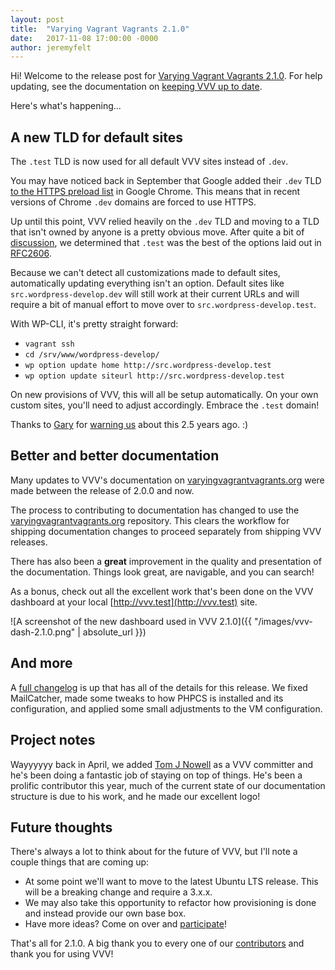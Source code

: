 ```yaml
---
layout: post
title:  "Varying Vagrant Vagrants 2.1.0"
date:   2017-11-08 17:00:00 -0000
author: jeremyfelt
---
```


Hi! Welcome to the release post for <a href="https://github.com/Varying-Vagrant-Vagrants/VVV/releases/tag/2.1.0">Varying Vagrant Vagrants 2.1.0</a>. For help updating, see the documentation on [keeping VVV up to date](https://varyingvagrantvagrants.org/docs/en-US/installation/keeping-up-to-date/).

Here's what's happening...

## A new TLD for default sites

The `.test` TLD is now used for all default VVV sites instead of `.dev`.

You may have noticed back in September that Google added their `.dev` TLD [to the HTTPS preload list](https://chromium-review.googlesource.com/c/chromium/src/+/669923) in Google Chrome. This means that in recent versions of Chrome `.dev` domains are forced to use HTTPS.

Up until this point, VVV relied heavily on the `.dev` TLD and moving to a TLD that isn't owned by anyone is a pretty obvious move. After quite a bit of [discussion](https://github.com/Varying-Vagrant-Vagrants/VVV/issues/583), we determined that `.test` was the best of the options laid out in [RFC2606](https://tools.ietf.org/html/rfc2606).

Because we can't detect all customizations made to default sites, automatically updating everything isn't an option. Default sites like `src.wordpress-develop.dev` will still work at their current URLs and will require a bit of manual effort to move over to `src.wordpress-develop.test`.

With WP-CLI, it's pretty straight forward:

* `vagrant ssh`
* `cd /srv/www/wordpress-develop/`
* `wp option update home http://src.wordpress-develop.test`
* `wp option update siteurl http://src.wordpress-develop.test`

On new provisions of VVV, this will all be setup automatically. On your own custom sites, you'll need to adjust accordingly. Embrace the `.test` domain!

Thanks to [Gary](https://github.com/pento) for [warning us](https://github.com/Varying-Vagrant-Vagrants/VVV/issues/583) about this 2.5 years ago. :)

## Better and better documentation

Many updates to VVV's documentation on [varyingvagrantvagrants.org](https://varyingvagrantvagrants.org/) were made between the release of 2.0.0 and now.

The process to contributing to documentation has changed to use the [varyingvagrantvagrants.org](https://github.com/Varying-Vagrant-Vagrants/varyingvagrantvagrants.org) repository. This clears the workflow for shipping documentation changes to proceed separately from shipping VVV releases.

There has also been a **great** improvement in the quality and presentation of the documentation. Things look great, are navigable, and you can search!

As a bonus, check out all the excellent work that's been done on the VVV dashboard at your local [http://vvv.test](http://vvv.test) site.

![A screenshot of the new dashboard used in VVV 2.1.0]({{ "/images/vvv-dash-2.1.0.png" | absolute_url }})

## And more

A [full changelog](https://varyingvagrantvagrants.org/docs/en-US/changelog/) is up that has all of the details for this release. We fixed MailCatcher, made some tweaks to how PHPCS is installed and its configuration, and applied some small adjustments to the VM configuration.

## Project notes

Wayyyyyy back in April, we added [Tom J Nowell](https://github.com/tomjn) as a VVV committer and he's been doing a fantastic job of staying on top of things. He's been a prolific contributor this year, much of the current state of our documentation structure is due to his work, and he made our excellent logo!

## Future thoughts

There's always a lot to think about for the future of VVV, but I'll note a couple things that are coming up:

* At some point we'll want to move to the latest Ubuntu LTS release. This will be a breaking change and require a 3.x.x.
* We may also take this opportunity to refactor how provisioning is done and instead provide our own base box.
* Have more ideas? Come on over and [participate](https://github.com/Varying-Vagrant-Vagrants/VVV)!

That's all for 2.1.0. A big thank you to every one of our <a href="https://github.com/Varying-Vagrant-Vagrants/VVV#varying-vagrant-vagrants">contributors</a> and thank you for using VVV!
